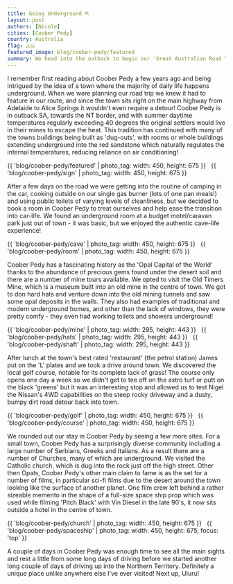 ```yaml
---
title: Going Underground ⛏
layout: post
authors: [Nicole]
cities: [Coober Pedy]
country: Australia
flag: 🇦🇺
featured_image: blog/coober-pedy/featured
summary: We head into the outback to begin our 'Great Australian Road Trip' and spend some time in the small mining town of Coober Pedy
---
```


I remember first reading about Coober Pedy a few years ago and being intrigued by the idea of a town where the majority of daily life happens underground. When we were planning our road trip we knew it had to feature in our route, and since the town sits right on the main highway from Adelaide to Alice Springs it wouldn't even require a detour! Coober Pedy is in outback SA, towards the NT border, and with summer daytime temperatures regularly exceeding 40 degrees the original settlers would live in their mines to escape the heat. This tradition has continued with many of the towns buildings being built as 'dug-outs', with rooms or whole buildings extending underground into the red sandstone which naturally regulates the internal temperatures, reducing reliance on air conditioning!

{{ 'blog/coober-pedy/featured' | photo_tag: width: 450, height: 675 }}
&nbsp;
{{ 'blog/coober-pedy/sign' | photo_tag: width: 450, height: 675 }}

After a few days on the road we were getting into the routine of camping in the car, cooking outside on our single gas burner (lots of one pan meals!) and using public toilets of varying levels of cleanliness, but we decided to book a room in Coober Pedy to treat ourselves and help ease the transition into car-life. We found an underground room at a budget motel/caravan park just out of town - it was basic, but we enjoyed the authentic cave-life experience!

{{ 'blog/coober-pedy/cave' | photo_tag: width: 450, height: 675 }}
&nbsp;
{{ 'blog/coober-pedy/room' | photo_tag: width: 450, height: 675 }}

Coober Pedy has a fascinating history as the 'Opal Capital of the World' thanks to the abundance of precious gems found under the desert soil and there are a number of mine tours available. We opted to visit the Old Timers Mine, which is a museum built into an old mine in the centre of town. We got to don hard hats and venture down into the old mining tunnels and saw some opal deposits in the walls. They also had examples of traditional and modern underground homes, and other than the lack of windows, they were pretty comfy - they even had working toilets and showers underground!

{{ 'blog/coober-pedy/mine' | photo_tag: width: 295, height: 443 }}
&nbsp;
{{ 'blog/coober-pedy/hats' | photo_tag: width: 295, height: 443 }}
&nbsp;
{{ 'blog/coober-pedy/shaft' | photo_tag: width: 295, height: 443 }}

After lunch at the town's best rated 'restaurant' (the petrol station) James put on the 'L' plates and we took a drive around town. We discovered the local golf course, notable for its complete lack of grass! The course only opens one day a week so we didn't get to tee off on the astro turf or putt on the black 'greens' but it was an interesting stop and allowed us to test Nigel the Nissan's 4WD capabilities on the steep rocky driveway and a dusty, bumpy dirt road detour back into town.

{{ 'blog/coober-pedy/golf' | photo_tag: width: 450, height: 675 }}
&nbsp;
{{ 'blog/coober-pedy/course' | photo_tag: width: 450, height: 675 }}

We rounded out our stay in Coober Pedy by seeing a few more sites. For a small town, Coober Pedy has a surprisingly diverse community including a large number of Serbians, Greeks and Italians. As a result there are a number of Churches, many of which are underground. We visited the Catholic church, which is dug into the rock just off the high street. Other then Opals, Coober Pedy's other main claim to fame is as the set for a number of films, in particular sci-fi films due to the desert around the town looking like the surface of another planet. One film crew left behind a rather sizeable memento in the shape of a full-size space ship prop which was used while filming 'Pitch Black' with Vin Diesel in the late 90's, it now sits outside a hotel in the centre of town.

{{ 'blog/coober-pedy/church' | photo_tag: width: 450, height: 675 }}
&nbsp;
{{ 'blog/coober-pedy/spaceship' | photo_tag: width: 450, height: 675, focus: 'top' }}

A couple of days in Coober Pedy was enough time to see all the main sights and rest a little from some long days of driving before we started another long couple of days of driving up into the Northern Territory. Definitely a unique place unlike anywhere else I've ever visited! Next up, Uluru!